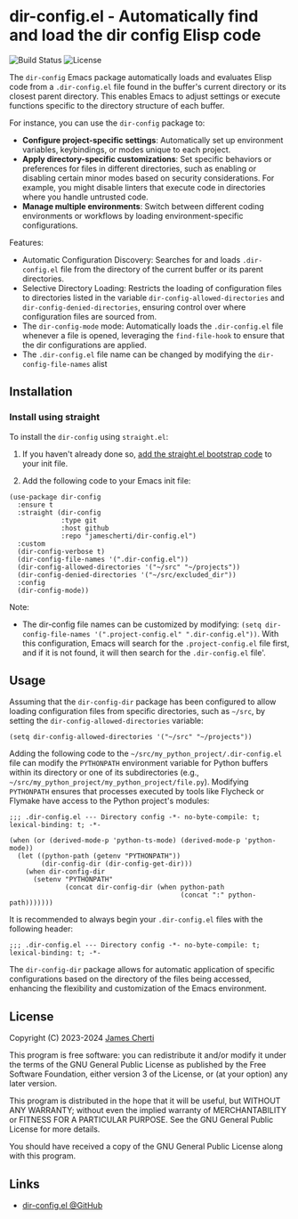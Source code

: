 # dir-config.el - Automatically find and load the dir config Elisp code
![Build Status](https://github.com/jamescherti/dir-config.el/actions/workflows/ci.yml/badge.svg)
![License](https://img.shields.io/github/license/jamescherti/dir-config.el)

The `dir-config` Emacs package automatically loads and evaluates Elisp code from a `.dir-config.el` file found in the buffer's current directory or its closest parent directory. This enables Emacs to adjust settings or execute functions specific to the directory structure of each buffer.

For instance, you can use the `dir-config` package to:
- **Configure project-specific settings**: Automatically set up environment variables, keybindings, or modes unique to each project.
- **Apply directory-specific customizations**: Set specific behaviors or preferences for files in different directories, such as enabling or disabling certain minor modes based on security considerations. For example, you might disable linters that execute code in directories where you handle untrusted code.
- **Manage multiple environments**: Switch between different coding environments or workflows by loading environment-specific configurations.

Features:
- Automatic Configuration Discovery: Searches for and loads `.dir-config.el` file from the directory of the current buffer or its parent directories.
- Selective Directory Loading: Restricts the loading of configuration files to directories listed in the variable `dir-config-allowed-directories` and `dir-config-denied-directories`, ensuring control over where configuration files are sourced from.
- The `dir-config-mode` mode: Automatically loads the `.dir-config.el` file whenever a file is opened, leveraging the `find-file-hook` to ensure that the dir configurations are applied.
- The `.dir-config.el` file name can be changed by modifying the `dir-config-file-names` alist

## Installation

### Install using straight

To install the `dir-config` using `straight.el`:

1. If you haven't already done so, [add the straight.el bootstrap code](https://github.com/radian-software/straight.el?tab=readme-ov-file#getting-started) to your init file.

2. Add the following code to your Emacs init file:
``` emacs-lisp
(use-package dir-config
  :ensure t
  :straight (dir-config
             :type git
             :host github
             :repo "jamescherti/dir-config.el")
  :custom
  (dir-config-verbose t)
  (dir-config-file-names '(".dir-config.el"))
  (dir-config-allowed-directories '("~/src" "~/projects"))
  (dir-config-denied-directories '("~/src/excluded_dir"))
  :config
  (dir-config-mode))
```

Note:
- The dir-config file names can be customized by modifying: ```(setq dir-config-file-names '(".project-config.el" ".dir-config.el"))```. With this configuration, Emacs will search for the `.project-config.el` file first, and if it is not found, it will then search for the `.dir-config.el` file'.

## Usage

Assuming that the `dir-config-dir` package has been configured to allow loading configuration files from specific directories, such as `~/src`, by setting the `dir-config-allowed-directories` variable:
``` emacs-lisp
(setq dir-config-allowed-directories '("~/src" "~/projects"))
```

Adding the following code to the `~/src/my_python_project/.dir-config.el` file can modify the `PYTHONPATH` environment variable for Python buffers within its directory or one of its subdirectories (e.g., `~/src/my_python_project/my_python_project/file.py`). Modifying `PYTHONPATH` ensures that processes executed by tools like Flycheck or Flymake have access to the Python project's modules:
``` emacs-lisp
;;; .dir-config.el --- Directory config -*- no-byte-compile: t; lexical-binding: t; -*-

(when (or (derived-mode-p 'python-ts-mode) (derived-mode-p 'python-mode))
  (let ((python-path (getenv "PYTHONPATH"))
        (dir-config-dir (dir-config-get-dir)))
    (when dir-config-dir
      (setenv "PYTHONPATH"
              (concat dir-config-dir (when python-path
                                           (concat ":" python-path)))))))
```

It is recommended to always begin your `.dir-config.el` files with the following header:
```
;;; .dir-config.el --- Directory config -*- no-byte-compile: t; lexical-binding: t; -*-
```

The `dir-config-dir` package allows for automatic application of specific configurations based on the directory of the files being accessed, enhancing the flexibility and customization of the Emacs environment.

## License

Copyright (C) 2023-2024 [James Cherti](https://www.jamescherti.com)

This program is free software: you can redistribute it and/or modify it under the terms of the GNU General Public License as published by the Free Software Foundation, either version 3 of the License, or (at your option) any later version.

This program is distributed in the hope that it will be useful, but WITHOUT ANY WARRANTY; without even the implied warranty of MERCHANTABILITY or FITNESS FOR A PARTICULAR PURPOSE. See the GNU General Public License for more details.

You should have received a copy of the GNU General Public License along with this program.

## Links

- [dir-config.el @GitHub](https://github.com/jamescherti/dir-config.el)
